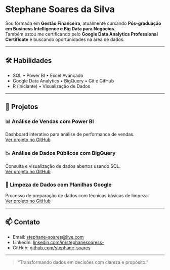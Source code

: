 # Stephane Soares da Silva

Sou formada em **Gestão Financeira**, atualmente cursando **Pós-graduação em Business Intelligence e Big Data para Negócios**.  
Também estou me certificando pelo **Google Data Analytics Professional Certificate** e buscando oportunidades na área de dados.

---

## 🛠️ Habilidades

- SQL • Power BI • Excel Avançado  
- Google Data Analytics • BigQuery • Git e GitHub  
- R (iniciante) • Visualização de Dados

---

## 📂 Projetos

### 📊 Análise de Vendas com Power BI  
Dashboard interativo para análise de performance de vendas.  
[Ver projeto no GitHub](#) <!-- substitua pelo link real -->

### 📉 Análise de Dados Públicos com BigQuery  
Consulta e visualização de dados abertos usando SQL.  
[Ver projeto no GitHub](#)

### 🧹 Limpeza de Dados com Planilhas Google  
Processo de preparação de dados com técnicas básicas de limpeza.  
[Ver projeto no GitHub](#)

---

## 📫 Contato

- Email: stephane-soares@live.com  
- LinkedIn: [linkedin.com/in/stephanesoaress-](#)
- GitHub: [github.com/stephane-soares](#)

---

> “Transformando dados em decisões com clareza e propósito.”
